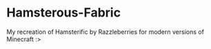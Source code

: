 # Hamsterous-Fabric
My recreation of Hamsterific by Razzleberries for modern versions of Minecraft :><br><br>
